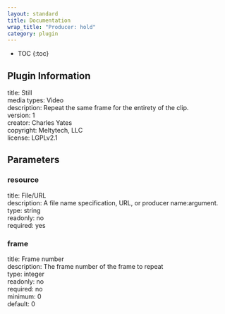 ```yaml
---
layout: standard
title: Documentation
wrap_title: "Producer: hold"
category: plugin
---
```

* TOC
{:toc}

## Plugin Information

title: Still  
media types:
Video  
description: Repeat the same frame for the entirety of the clip.  
version: 1  
creator: Charles Yates  
copyright: Meltytech, LLC  
license: LGPLv2.1  

## Parameters

### resource

title: File/URL    
description:
A file name specification, URL, or producer name:argument.  
type: string  
readonly: no  
required: yes  

### frame

title: Frame number    
description:
The frame number of the frame to repeat  
type: integer  
readonly: no  
required: no  
minimum: 0  
default: 0  

